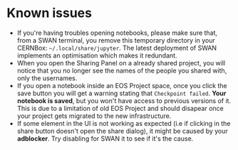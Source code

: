 # Known issues

* If you're having troubles opening notebooks, please make sure that, from a SWAN terminal, you remove this temporary directory in your CERNBox: `~/.local/share/jupyter`. The latest deployment of SWAN implements an optimisation which makes it redundant.
* When you open the Sharing Panel on a already shared project, you will notice that you no longer see the names of the people you shared with, only the usernames.
* If you open a notebook inside an EOS Project space, once you click the save button you will get a warning stating that `Checkpoint failed`. **Your notebook is saved**, but you won't have access to previous versions of it. This is due to a limitation of old EOS Project and should disapear once your project gets migrated to the new infrastructure.
* If some element in the UI is not working as expected (i.e if clicking in the share button doesn't open the share dialog), it might be caused by your **adblocker**. Try disabling for SWAN it to see if it's the cause.
